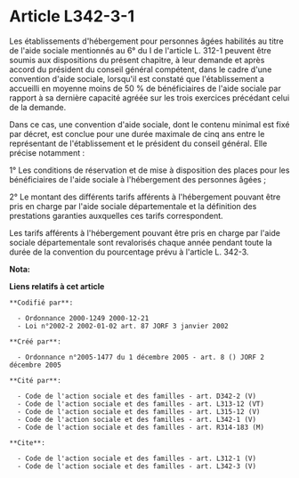 # Article L342-3-1

Les établissements d'hébergement pour personnes âgées habilités au titre de l'aide sociale mentionnés au 6° du I de l'article
L. 312-1 peuvent être soumis aux dispositions du présent chapitre, à leur demande et après accord du président du conseil
général compétent, dans le cadre d'une convention d'aide sociale, lorsqu'il est constaté que l'établissement a accueilli en
moyenne moins de 50 % de bénéficiaires de l'aide sociale par rapport à sa dernière capacité agréée sur les trois exercices
précédant celui de la demande. 

Dans ce cas, une convention d'aide sociale, dont le contenu minimal est fixé par décret, est conclue pour une durée maximale
de cinq ans entre le représentant de l'établissement et le président du conseil général. Elle précise notamment : 

1° Les conditions de réservation et de mise à disposition des places pour les bénéficiaires de l'aide sociale à l'hébergement
des personnes âgées ; 

2° Le montant des différents tarifs afférents à l'hébergement pouvant être pris en charge par l'aide sociale départementale
et la définition des prestations garanties auxquelles ces tarifs correspondent. 

Les tarifs afférents à l'hébergement pouvant être pris en charge par l'aide sociale départementale sont revalorisés chaque
année pendant toute la durée de la convention du pourcentage prévu à l'article L. 342-3.

**Nota:**



**Liens relatifs à cet article**

	**Codifié par**:

	  - Ordonnance 2000-1249 2000-12-21
	  - Loi n°2002-2 2002-01-02 art. 87 JORF 3 janvier 2002

	**Créé par**:

	  - Ordonnance n°2005-1477 du 1 décembre 2005 - art. 8 () JORF 2 décembre 2005

	**Cité par**:

	  - Code de l'action sociale et des familles - art. D342-2 (V)
	  - Code de l'action sociale et des familles - art. L313-12 (VT)
	  - Code de l'action sociale et des familles - art. L315-12 (V)
	  - Code de l'action sociale et des familles - art. L342-1 (V)
	  - Code de l'action sociale et des familles - art. R314-183 (M)

	**Cite**:

	  - Code de l'action sociale et des familles - art. L312-1 (V)
	  - Code de l'action sociale et des familles - art. L342-3 (V)
